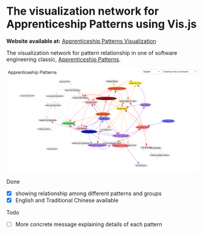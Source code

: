 # The visualization network for Apprenticeship Patterns using Vis.js

**Website available at:** [Apprenticeship Patterns Visualization](https://cyyeh.github.io/apprenticeship_patterns/docs/)

The visualization network for pattern relationship in one of software engineering classic, [Apprenticeship Patterns](https://www.amazon.com/Apprenticeship-Patterns-Guidance-Aspiring-Craftsman/dp/0596518382).

![Apprenticeship Patterns Visualization](cover.jpg)

Done
- [x] showing relationship among different patterns and groups
- [x] English and Traditional Chinese available

Todo
- [ ] More concrete message explaining details of each pattern